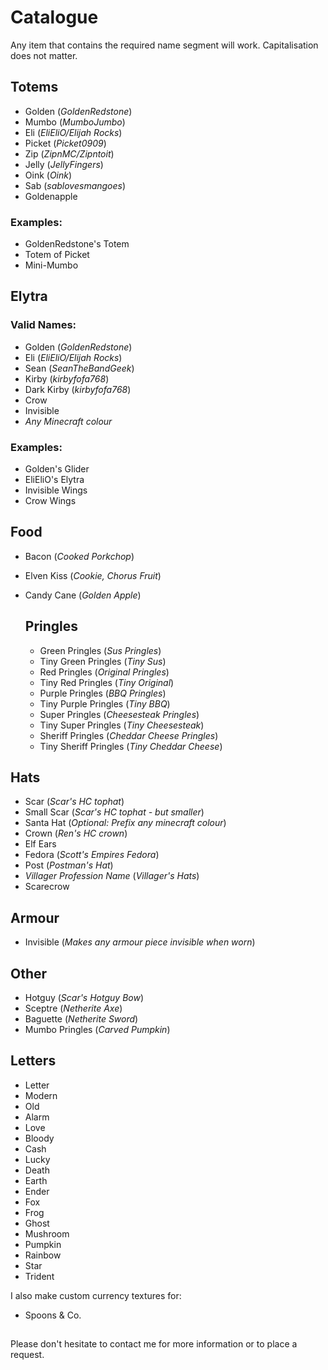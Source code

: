 # Catalogue

Any item that contains the required name segment will work.
Capitalisation does not matter.

## Totems
- Golden
  (*GoldenRedstone*)
- Mumbo
  (*MumboJumbo*)
- Eli
  (*EliEliO/Elijah Rocks*)
- Picket
  (*Picket0909*)
- Zip
  (*ZipnMC/Zipntoit*)
- Jelly
  (*JellyFingers*)
- Oink
  (*Oink*)
- Sab
  (*sablovesmangoes*)
- Goldenapple

### Examples:
- GoldenRedstone's Totem
- Totem of Picket
- Mini-Mumbo

## Elytra
### Valid Names:
- Golden
  (*GoldenRedstone*)
- Eli
  (*EliEliO/Elijah Rocks*)
- Sean
  (*SeanTheBandGeek*)
- Kirby
  (*kirbyfofa768*)
- Dark Kirby
  (*kirbyfofa768*)
- Crow
- Invisible
- *Any Minecraft colour*

### Examples:
- Golden's Glider
- EliEliO's Elytra
- Invisible Wings
- Crow Wings

## Food
- Bacon
  (*Cooked Porkchop*)
- Elven Kiss
  (*Cookie,
   Chorus Fruit*)
- Candy Cane
  (*Golden Apple*)

  ## Pringles
  - Green Pringles
    (*Sus Pringles*)
  - Tiny Green Pringles
    (*Tiny Sus*)
  - Red Pringles
    (*Original Pringles*)
  - Tiny Red Pringles
    (*Tiny Original*)
  - Purple Pringles
    (*BBQ Pringles*)
  - Tiny Purple Pringles
    (*Tiny BBQ*)
  - Super Pringles
    (*Cheesesteak Pringles*)
  - Tiny Super Pringles
    (*Tiny Cheesesteak*)
  - Sheriff Pringles
    (*Cheddar Cheese Pringles*)
  - Tiny Sheriff Pringles
    (*Tiny Cheddar Cheese*)

## Hats
- Scar
  (*Scar's HC tophat*)
- Small Scar
  (*Scar's HC tophat - but smaller*)
- Santa Hat
  (*Optional: Prefix any minecraft colour*)
- Crown
  (*Ren's HC crown*)
- Elf Ears
- Fedora
  (*Scott's Empires Fedora*)
- Post
  (*Postman's Hat*)
- *Villager Profession Name*
  (*Villager's Hats*)
- Scarecrow

## Armour
- Invisible
  (*Makes any armour piece invisible when worn*)

## Other
- Hotguy
  (*Scar's Hotguy Bow*)
- Sceptre
  (*Netherite Axe*)
- Baguette
  (*Netherite Sword*)
- Mumbo Pringles
  (*Carved Pumpkin*)

## Letters
- Letter
- Modern
- Old
- Alarm
- Love
- Bloody
- Cash
- Lucky
- Death
- Earth
- Ender
- Fox
- Frog
- Ghost
- Mushroom
- Pumpkin
- Rainbow
- Star
- Trident


I also make custom currency textures for:
- Spoons & Co.

##
Please don't hesitate to contact me for more information or to place a request.


